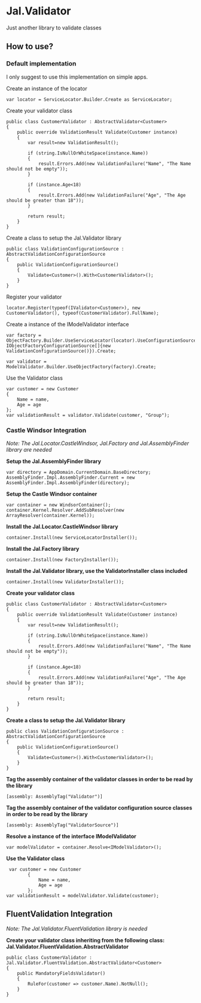 # Jal.Validator
Just another library to validate classes

## How to use?

### Default implementation

I only suggest to use this implementation on simple apps.

Create an instance of the locator

    var locator = ServiceLocator.Builder.Create as ServiceLocator;

Create your validator class

	public class CustomerValidator : AbstractValidator<Customer>
	{
		public override ValidationResult Validate(Customer instance)
		{
		    var result=new ValidationResult();
		
		    if (string.IsNullOrWhiteSpace(instance.Name))
		    {
		        result.Errors.Add(new ValidationFailure("Name", "The Name should not be empty"));
		    }
		
		    if (instance.Age<18)
		    {
		        result.Errors.Add(new ValidationFailure("Age", "The Age should be greater than 18"));
		    }
		
		    return result;
		}
	}

Create a class to setup the Jal.Validator library

    public class ValidationConfigurationSource : AbstractValidationConfigurationSource
    {
        public ValidationConfigurationSource()
        {
            Validate<Customer>().With<CustomerValidator>();
        }
    }

Register your validator

    locator.Register(typeof(IValidator<Customer>), new CustomerValidator(), typeof(CustomerValidator).FullName);
    
Create a instance of the IModelValidator interface

    var factory = ObjectFactory.Builder.UseServiceLocator(locator).UseConfigurationSource(new IObjectFactoryConfigurationSource[]{new ValidationConfigurationSource()}).Create;
    
    var validator = ModelValidator.Builder.UseObjectFactory(factory).Create;
    
Use the Validator class

	var customer = new Customer
	{
		Name = name,
		Age = age
	};
	var validationResult = validator.Validate(customer, "Group");

### Castle Windsor Integration

*Note: The Jal.Locator.CastleWindsor, Jal.Factory and Jal.AssemblyFinder library are needed*

**Setup the Jal.AssemblyFinder library**

	var directory = AppDomain.CurrentDomain.BaseDirectory;
	AssemblyFinder.Impl.AssemblyFinder.Current = new AssemblyFinder.Impl.AssemblyFinder(directory);
	
**Setup the Castle Windsor container**

	var container = new WindsorContainer();
	container.Kernel.Resolver.AddSubResolver(new ArrayResolver(container.Kernel));

**Install the Jal.Locator.CastleWindsor library**

	container.Install(new ServiceLocatorInstaller());

**Install the Jal.Factory library**

	container.Install(new FactoryInstaller());
	
**Install the Jal.Validator library, use the ValidatorInstaller class included**

	container.Install(new ValidatorInstaller());

**Create your validator class**

	public class CustomerValidator : AbstractValidator<Customer>
    {
        public override ValidationResult Validate(Customer instance)
        {
            var result=new ValidationResult();

            if (string.IsNullOrWhiteSpace(instance.Name))
            {
                result.Errors.Add(new ValidationFailure("Name", "The Name should not be empty"));
            }

            if (instance.Age<18)
            {
                result.Errors.Add(new ValidationFailure("Age", "The Age should be greater than 18"));
            }

            return result;
        }
    }

**Create a class to setup the Jal.Validator library**

    public class ValidationConfigurationSource : AbstractValidationConfigurationSource
    {
        public ValidationConfigurationSource()
        {
            Validate<Customer>().With<CustomerValidator>();
        }
    }
	
**Tag the assembly container of the validator classes in order to be read by the library**

	[assembly: AssemblyTag("Validator")]

**Tag the assembly container of the validator configuration source classes in order to be read by the library**

	[assembly: AssemblyTag("ValidatorSource")]
	
**Resolve a instance of the interface IModelValidator**

	var modelValidator = container.Resolve<IModelValidator>();

**Use the Validator class**

	 var customer = new Customer
            {
                Name = name,
                Age = age
            };
    var validationResult = modelValidator.Validate(customer);
	
## FluentValidation Integration

*Note: The Jal.Validator.FluentValidation library is needed*

**Create your validator class inheriting from the following class: Jal.Validator.FluentValidation.AbstractValidator**

    public class CustomerValidator : Jal.Validator.FluentValidation.AbstractValidator<Customer>
    {
        public MandatoryFieldsValidator()
        {
            RuleFor(customer => customer.Name).NotNull();
        }
    }

